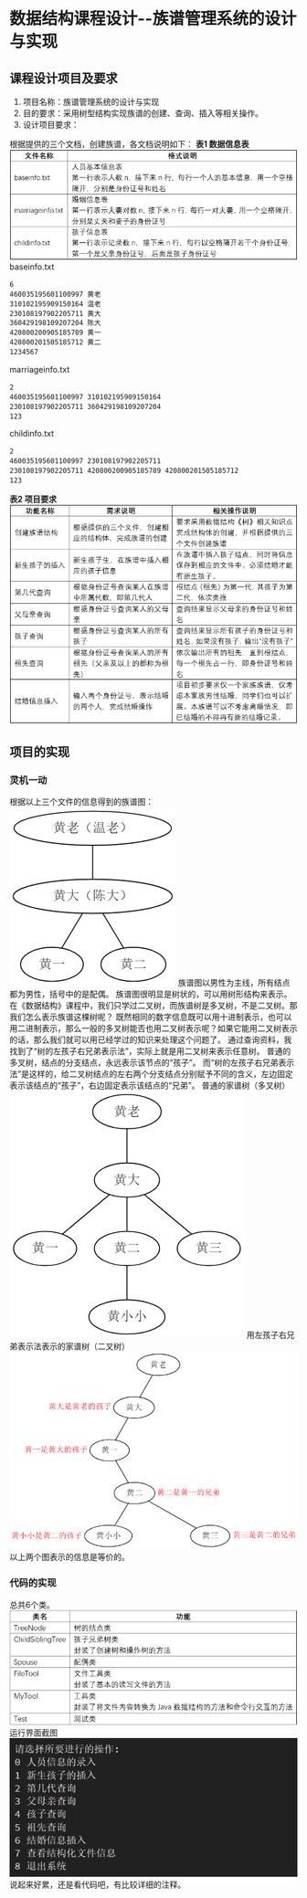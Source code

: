 # 数据结构课程设计--族谱管理系统的设计与实现

## 课程设计项目及要求

1. 项目名称：族谱管理系统的设计与实现
2. 目的要求：采用树型结构实现族谱的创建、查询、插入等相关操作。
3. 设计项目要求：

根据提供的三个文档，创建族谱，各文档说明如下：
**表1 数据信息表**
[![表1 数据信息表](images/1.png)](images/1.png)
baseinfo.txt

```txt has-numbering
6
460035195601100997 黄老
310102195909150164 温老
230108197902205711 黄大
360429198109207204 陈大
420800200905185789 黄一
420800201505185712 黄二
1234567
```

marriageinfo.txt

```txt has-numbering
2
460035195601100997 310102195909150164
230108197902205711 360429198109207204
123
```

childinfo.txt

```txt has-numbering
2
460035195601100997 230108197902205711
230108197902205711 420800200905185789 420800201505185712
123
```

**表2 项目要求**
[![表2 项目要求](images/2.png)](images/2.png)

## 项目的实现

### 灵机一动

根据以上三个文件的信息得到的族谱图：
[![族谱图](images/zuputu.png)](images/zuputu.png)
族谱图以男性为主线，所有结点都为男性，括号中的是配偶。
族谱图很明显是树状的，可以用树形结构来表示。
在《数据结构》课程中，我们只学过二叉树，而族谱树是多叉树，不是二叉树。那我们怎么表示族谱这棵树呢？
既然相同的数字信息既可以用十进制表示，也可以用二进制表示，那么一般的多叉树能否也用二叉树表示呢？如果它能用二叉树表示的话，那么我们就可以用已经学过的知识来处理这个问题了。
通过查询资料，我找到了“树的左孩子右兄弟表示法”，实际上就是用二叉树来表示任意树。
普通的多叉树，结点的分支结点，永远表示该节点的“孩子”。
而“树的左孩子右兄弟表示法”是这样的，给二叉树结点的左右两个分支结点分别赋予不同的含义，左边固定表示该结点的“孩子”，右边固定表示该结点的“兄弟”。
普通的家谱树（多叉树）
[![tree](images/tree.png)](images/tree.png)
用左孩子右兄弟表示法表示的家谱树（二叉树）
[![tree1](images/tree1.png)](images/tree1.png)
以上两个图表示的信息是等价的。

### 代码的实现

总共6个类。
[![类](images/class.png)](images/class.png)
运行界面截图
[![运行界面截图](images/cli.png)](images/cli.png)
说起来好累，还是看代码吧，有比较详细的注释。
